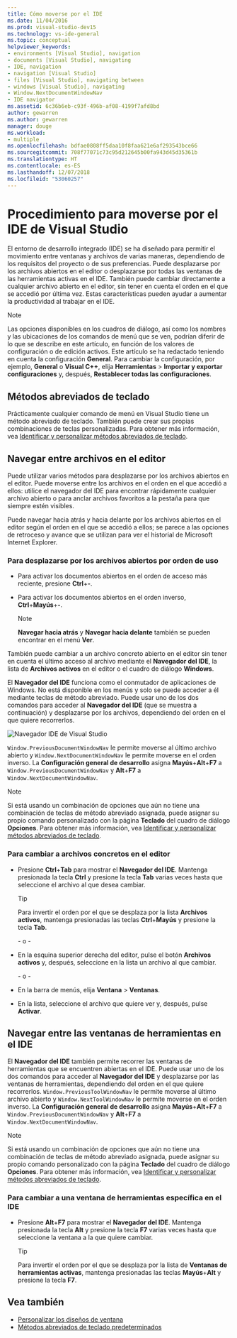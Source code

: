 ```yaml
---
title: Cómo moverse por el IDE
ms.date: 11/04/2016
ms.prod: visual-studio-dev15
ms.technology: vs-ide-general
ms.topic: conceptual
helpviewer_keywords:
- environments [Visual Studio], navigation
- documents [Visual Studio], navigating
- IDE, navigation
- navigation [Visual Studio]
- files [Visual Studio], navigating between
- windows [Visual Studio], navigating
- Window.NextDocumentWindowNav
- IDE navigator
ms.assetid: 6c36b6eb-c93f-496b-af08-4199f7afd8bd
author: gewarren
ms.author: gewarren
manager: douge
ms.workload:
- multiple
ms.openlocfilehash: bdfae0808ff5daa10f8faa621e6af293543bce66
ms.sourcegitcommit: 708f77071c73c95d212645b00fa943d45d35361b
ms.translationtype: HT
ms.contentlocale: es-ES
ms.lasthandoff: 12/07/2018
ms.locfileid: "53060257"
---
```

# <a name="how-to-move-around-in-the-visual-studio-ide"></a>Procedimiento para moverse por el IDE de Visual Studio

El entorno de desarrollo integrado (IDE) se ha diseñado para permitir el movimiento entre ventanas y archivos de varias maneras, dependiendo de los requisitos del proyecto o de sus preferencias. Puede desplazarse por los archivos abiertos en el editor o desplazarse por todas las ventanas de las herramientas activas en el IDE. También puede cambiar directamente a cualquier archivo abierto en el editor, sin tener en cuenta el orden en el que se accedió por última vez. Estas características pueden ayudar a aumentar la productividad al trabajar en el IDE.

> [!NOTE]
> Las opciones disponibles en los cuadros de diálogo, así como los nombres y las ubicaciones de los comandos de menú que se ven, podrían diferir de lo que se describe en este artículo, en función de los valores de configuración o de edición activos. Este artículo se ha redactado teniendo en cuenta la configuración **General**. Para cambiar la configuración, por ejemplo, **General** o **Visual C++**, elija **Herramientas** > **Importar y exportar configuraciones** y, después, **Restablecer todas las configuraciones**.

## <a name="keyboard-shortcuts"></a>Métodos abreviados de teclado

Prácticamente cualquier comando de menú en Visual Studio tiene un método abreviado de teclado. También puede crear sus propias combinaciones de teclas personalizadas. Para obtener más información, vea [Identificar y personalizar métodos abreviados de teclado](../ide/identifying-and-customizing-keyboard-shortcuts-in-visual-studio.md).

## <a name="navigate-among-files-in-the-editor"></a>Navegar entre archivos en el editor

Puede utilizar varios métodos para desplazarse por los archivos abiertos en el editor. Puede moverse entre los archivos en el orden en el que accedió a ellos: utilice el navegador del IDE para encontrar rápidamente cualquier archivo abierto o para anclar archivos favoritos a la pestaña para que siempre estén visibles.

Puede navegar hacia atrás y hacia delante por los archivos abiertos en el editor según el orden en el que se accedió a ellos; se parece a las opciones de retroceso y avance que se utilizan para ver el historial de Microsoft Internet Explorer.

### <a name="to-move-through-open-files-in-order-of-use"></a>Para desplazarse por los archivos abiertos por orden de uso

-   Para activar los documentos abiertos en el orden de acceso más reciente, presione **Ctrl**+**-**.

-   Para activar los documentos abiertos en el orden inverso, **Ctrl**+**Mayús**+**-**.

    > [!NOTE]
    > **Navegar hacia atrás** y **Navegar hacia delante** también se pueden encontrar en el menú **Ver**.

También puede cambiar a un archivo concreto abierto en el editor sin tener en cuenta el último acceso al archivo mediante el **Navegador del IDE**, la lista de **Archivos activos** en el editor o el cuadro de diálogo **Windows**.

El **Navegador del IDE** funciona como el conmutador de aplicaciones de Windows. No está disponible en los menús y solo se puede acceder a él mediante teclas de método abreviado. Puede usar uno de los dos comandos para acceder al **Navegador del IDE** (que se muestra a continuación) y desplazarse por los archivos, dependiendo del orden en el que quiere recorrerlos.

![Navegador IDE de Visual Studio](../ide/media/vs2015_ide_navigator.png)

`Window.PreviousDocumentWindowNav` le permite moverse al último archivo abierto y `Window.NextDocumentWindowNav` le permite moverse en el orden inverso. La **Configuración general de desarrollo** asigna **Mayús**+**Alt**+**F7** a `Window.PreviousDocumentWindowNav` y **Alt**+**F7** a `Window.NextDocumentWindowNav`.

> [!NOTE]
> Si está usando un combinación de opciones que aún no tiene una combinación de teclas de método abreviado asignada, puede asignar su propio comando personalizado con la página **Teclado** del cuadro de diálogo **Opciones**. Para obtener más información, vea [Identificar y personalizar métodos abreviados de teclado](../ide/identifying-and-customizing-keyboard-shortcuts-in-visual-studio.md).

### <a name="to-switch-to-specific-files-in-the-editor"></a>Para cambiar a archivos concretos en el editor

-   Presione **Ctrl**+**Tab** para mostrar el **Navegador del IDE**. Mantenga presionada la tecla **Ctrl** y presione la tecla **Tab** varias veces hasta que seleccione el archivo al que desea cambiar.

    > [!TIP]
    > Para invertir el orden por el que se desplaza por la lista **Archivos activos**, mantenga presionadas las teclas **Ctrl**+**Mayús** y presione la tecla **Tab**.

    \- o -

-   En la esquina superior derecha del editor, pulse el botón **Archivos activos** y, después, seleccione en la lista un archivo al que cambiar.

    \- o -

-   En la barra de menús, elija **Ventana** > **Ventanas**.

-   En la lista, seleccione el archivo que quiere ver y, después, pulse **Activar**.

## <a name="navigate-among-tool-windows-in-the-ide"></a>Navegar entre las ventanas de herramientas en el IDE

El **Navegador del IDE** también permite recorrer las ventanas de herramientas que se encuentren abiertas en el IDE. Puede usar uno de los dos comandos para acceder al **Navegador del IDE** y desplazarse por las ventanas de herramientas, dependiendo del orden en el que quiere recorrerlos. `Window.PreviousToolWindowNav` le permite moverse al último archivo abierto y `Window.NextToolWindowNav` le permite moverse en el orden inverso. La **Configuración general de desarrollo** asigna **Mayús**+**Alt**+**F7** a `Window.PreviousDocumentWindowNav` y **Alt**+**F7** a `Window.NextDocumentWindowNav`.

> [!NOTE]
> Si está usando un combinación de opciones que aún no tiene una combinación de teclas de método abreviado asignada, puede asignar su propio comando personalizado con la página **Teclado** del cuadro de diálogo **Opciones**. Para obtener más información, vea [Identificar y personalizar métodos abreviados de teclado](../ide/identifying-and-customizing-keyboard-shortcuts-in-visual-studio.md).

### <a name="to-switch-to-a-specific-tool-window-in-the-ide"></a>Para cambiar a una ventana de herramientas específica en el IDE

-   Presione **Alt**+**F7** para mostrar el **Navegador del IDE**. Mantenga presionada la tecla **Alt** y presione la tecla **F7** varias veces hasta que seleccione la ventana a la que quiere cambiar.

    > [!TIP]
    > Para invertir el orden por el que se desplaza por la lista de **Ventanas de herramientas activas**, mantenga presionadas las teclas **Mayús**+**Alt** y presione la tecla **F7**.

## <a name="see-also"></a>Vea también

- [Personalizar los diseños de ventana](../ide/customizing-window-layouts-in-visual-studio.md)
- [Métodos abreviados de teclado predeterminados](../ide/default-keyboard-shortcuts-in-visual-studio.md)